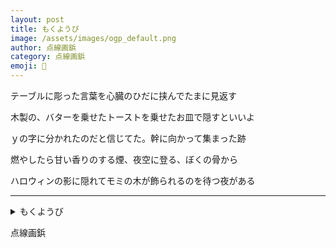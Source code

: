 ```yaml
---
layout: post
title: もくようび
image: /assets/images/ogp_default.png
author: 点線画鋲
category: 点線画鋲
emoji: 📌
---
```


<div class="tanka-area"><div class="tanka">
<p>テーブルに彫った言葉を心臓のひだに挟んでたまに見返す</p>

<p>木製の、バターを乗せたトーストを乗せたお皿で隠すといいよ</p>

<p>ｙの字に分かれたのだと信じてた。幹に向かって集まった跡</p>

<p>燃やしたら甘い香りのする煙、夜空に登る、ぼくの骨から</p>

<p>ハロウィンの影に隠れてモミの木が飾られるのを待つ夜がある</p>

</div></div>

---

<details><summary>もくようび</summary>
テーブルに彫った言葉を心臓のひだに挟んでたまに見返す<br/>
木製の、バターを乗せたトーストを乗せたお皿で隠すといいよ<br/>
yの字に分かれたのだと信じてた。幹に向かって集まった跡<br/>
燃やしたら甘い香りのする煙、夜空に登る、ぼくの骨から<br/>
ハロウィンの影に隠れてモミの木が飾られるのを待つ夜がある<br/>
<br/>

</details>

点線画鋲
